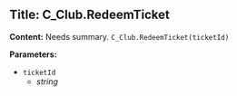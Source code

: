## Title: C_Club.RedeemTicket

**Content:**
Needs summary.
`C_Club.RedeemTicket(ticketId)`

**Parameters:**
- `ticketId`
  - *string*